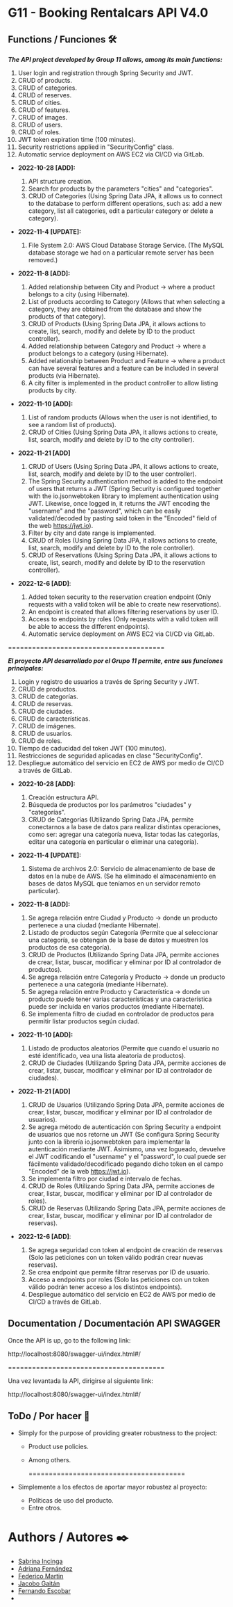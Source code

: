 # G11 - Booking Rentalcars API V4.0

## Functions / Funciones 🛠️

***The API project developed by Group 11 allows, among its main functions:***

1. User login and registration through Spring Security and JWT.
2. CRUD of products.
3. CRUD of categories.
4. CRUD of reserves.
5. CRUD of cities.
6. CRUD of features.
7. CRUD of images.
8. CRUD of users.
9. CRUD of roles.
10. JWT token expiration time (100 minutes).
11. Security restrictions applied in "SecurityConfig" class.
12. Automatic service deployment on AWS EC2 via CI/CD via GitLab.

- **2022-10-28 [ADD]:**

  1. API structure creation.
  2. Search for products by the parameters "cities" and "categories".
  3. CRUD of Categories (Using Spring Data JPA, it allows us to connect to the database to perform different operations, such as: add a new category, list all categories, edit a particular category or delete a category).

- **2022-11-4 [UPDATE]:**
  1. File System 2.0: AWS Cloud Database Storage Service. (The MySQL database storage we had on a particular remote server has been removed.)

- **2022-11-8 [ADD]:**
  1. Added relationship between City and Product -> where a product belongs to a city (using Hibernate).
  2. List of products according to Category (Allows that when selecting a category, they are obtained from the database and show the products of that category).
  3. CRUD of Products (Using Spring Data JPA, it allows actions to create, list, search, modify and delete by ID to the product controller).
  4. Added relationship between Category and Product -> where a product belongs to a category (using Hibernate).
  5. Added relationship between Product and Feature -> where a product can have several features and a feature can be included in several products (via Hibernate).
  6. A city filter is implemented in the product controller to allow listing products by city.

- **2022-11-10 [ADD]:**
  1. List of random products (Allows when the user is not identified, to see a random list of products).
  2. CRUD of Cities (Using Spring Data JPA, it allows actions to create, list, search, modify and delete by ID to the city controller).

- **2022-11-21 [ADD]**

  1. CRUD of Users (Using Spring Data JPA, it allows actions to create, list, search, modify and delete by ID to the user controller).
  2. The Spring Security authentication method is added to the endpoint of users that returns a JWT (Spring Security is configured together with the io.jsonwebtoken library to implement authentication using JWT. Likewise, once logged in, it returns the JWT encoding the "username" and the "password", which can be easily validated/decoded by pasting said token in the "Encoded" field of the web https://jwt.io).
  3. Filter by city and date range is implemented.
  4. CRUD of Roles (Using Spring Data JPA, it allows actions to create, list, search, modify and delete by ID to the role controller).
  5. CRUD of Reservations (Using Spring Data JPA, it allows actions to create, list, search, modify and delete by ID to the reservation controller).

- **2022-12-6 [ADD]**:

  1. Added token security to the reservation creation endpoint (Only requests with a valid token will be able to create new reservations).
  2. An endpoint is created that allows filtering reservations by user ID.
  3. Access to endpoints by roles (Only requests with a valid token will be able to access the different endpoints).
  4. Automatic service deployment on AWS EC2 via CI/CD via GitLab.




=======================================
  
  ***El proyecto API desarrollado por el Grupo 11 permite, entre sus funciones principales:***

  1. Login y registro de usuarios a través de Spring Security y JWT.
  2. CRUD de productos.
  3. CRUD de categorías.
  4. CRUD de reservas.
  5. CRUD de ciudades.
  6. CRUD de características.
  7. CRUD de imágenes.
  8. CRUD de usuarios.
  9. CRUD de roles.
  10. Tiempo de caducidad del token JWT (100 minutos).
  11. Restricciones de seguridad aplicadas en clase "SecurityConfig".
  12. Despliegue automático del servicio en EC2 de AWS por medio de CI/CD a través de GitLab.

- **2022-10-28 [ADD]:** 

  1. Creación estructura API.
  2. Búsqueda de productos por los parámetros "ciudades" y "categorías". 
  3. CRUD de Categorías (Utilizando Spring Data JPA, permite conectarnos a la base de datos para realizar distintas operaciones, como ser: agregar una categoría nueva, listar todas las categorías, editar una categoría en particular o eliminar una categoría).

- **2022-11-4 [UPDATE]:**
  1. Sistema de archivos 2.0: Servicio de almacenamiento de base de datos en la nube de AWS. (Se ha eliminado el almacenamiento en bases de datos MySQL que teníamos en un servidor remoto particular).

- **2022-11-8 [ADD]:**
  1. Se agrega relación entre Ciudad y Producto -> donde un producto pertenece a una ciudad (mediante Hibernate).
  2. Listado de productos según Categoría (Permite que al seleccionar una categoría, se obtengan de la base de datos y muestren los productos de esa categoría).
  3. CRUD de Productos (Utilizando Spring Data JPA, permite acciones de crear, listar, buscar, modificar y eliminar por ID al controlador de productos).
  4. Se agrega relación entre Categoría y Producto -> donde un producto pertenece a una categoría (mediante Hibernate).
  5. Se agrega relación entre Producto y Característica -> donde un producto puede tener varias características y una característica puede ser incluida en varios productos (mediante Hibernate).
  6. Se implementa filtro de ciudad en controlador de productos para permitir listar productos según ciudad.

- **2022-11-10 [ADD]:**
  1. Listado de productos aleatorios (Permite que cuando el usuario no esté identificado, vea una lista aleatoria de productos).
  2. CRUD de Ciudades (Utilizando Spring Data JPA, permite acciones de crear, listar, buscar, modificar y eliminar por ID al controlador de ciudades).

- **2022-11-21 [ADD]**

  1. CRUD de Usuarios (Utilizando Spring Data JPA, permite acciones de crear, listar, buscar, modificar y eliminar por ID al controlador de usuarios).
  2. Se agrega método de autenticación con Spring Security a endpoint de usuarios que nos retorne un JWT (Se configura Spring Security junto con la librería io.jsonwebtoken para implementar la autenticación mediante JWT. Asimismo, una vez logueado, devuelve el JWT codificando el "username" y el "password", lo cual puede ser fácilmente validado/decodificado pegando dicho token en el campo "Encoded" de la web https://jwt.io).
  3. Se implementa filtro por ciudad e intervalo de fechas.
  4. CRUD de Roles (Utilizando Spring Data JPA, permite acciones de crear, listar, buscar, modificar y eliminar por ID al controlador de roles).
  5. CRUD de Reservas (Utilizando Spring Data JPA, permite acciones de crear, listar, buscar, modificar y eliminar por ID al controlador de reservas).

- **2022-12-6 [ADD]**:

  1. Se agrega seguridad con token al endpoint de creación de reservas (Solo las peticiones con un token válido podrán crear nuevas reservas).
  2. Se crea endpoint que permite filtrar reservas por ID de usuario.
  3. Acceso a endpoints por roles (Solo las peticiones con un token válido podrán tener acceso a los distintos endpoints).
  4. Despliegue automático del servicio en EC2 de AWS por medio de CI/CD a través de GitLab.

## Documentation / Documentación API SWAGGER

Once the API is up, go to the following link:

http://localhost:8080/swagger-ui/index.html#/

=======================================

Una vez levantada la API, dirigirse al siguiente link:

http://localhost:8080/swagger-ui/index.html#/


## ToDo / Por hacer 📔

* Simply for the purpose of providing greater robustness to the project:
  - Product use policies.
  - Among others.

    =======================================

* Simplemente a los efectos de aportar mayor robustez al proyecto:
  - Políticas de uso del producto.
  - Entre otros.

# Authors / Autores ✒️

- [Sabrina Incinga](https://www.linkedin.com/in/sabrina-incinga-software-developer/)
- [Adriana Fernández](www.linkedin.com/in/adriana-denise-fernandez)
- [Federico Martin](https://www.linkedin.com/in/federicohmartin)
- [Jacobo Gaitán](https://www.linkedin.com/in/juan-jacobo-gaitan-sanchez-709188a5)
- [Fernando Escobar](https://www.linkedin.com/in/fereco)
- 